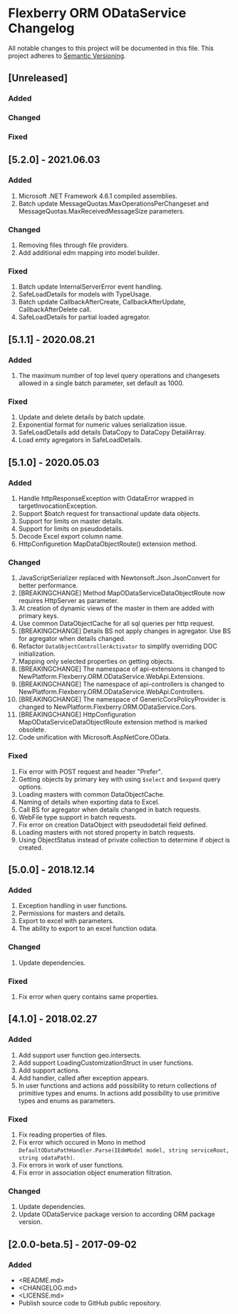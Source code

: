 # Flexberry ORM ODataService Changelog
All notable changes to this project will be documented in this file.
This project adheres to [Semantic Versioning](http://semver.org/).

## [Unreleased]

### Added

### Changed

### Fixed

## [5.2.0] - 2021.06.03

### Added
 1. Microsoft .NET Framework 4.6.1 compiled assemblies.
 2. Batch update MessageQuotas.MaxOperationsPerChangeset and MessageQuotas.MaxReceivedMessageSize parameters.

### Changed
 1. Removing files through file providers.
 2. Add additional edm mapping into model builder.

### Fixed
 1. Batch update InternalServerError event handling.
 2. SafeLoadDetails for models with TypeUsage.
 3. Batch update CallbackAfterCreate, CallbackAfterUpdate, CallbackAfterDelete call.
 4. SafeLoadDetails for partial loaded agregator.

## [5.1.1] - 2020.08.21

### Added

1. The maximum number of top level query operations and changesets allowed in a single batch parameter, set default as 1000.

### Fixed

1. Update and delete details by batch update.
2. Exponential format for numeric values serialization issue.
3. SafeLoadDetails add details DataCopy to DataCopy DetailArray.
4. Load emty agregators in SafeLoadDetails.

## [5.1.0] - 2020.05.03

### Added

1. Handle httpResponseException with OdataError wrapped in targetInvocationException.
2. Support $batch request for transactional update data objects.
3. Support for limits on master details.
4. Support for limits on pseudodetails.
5. Decode Excel export column name.
6. HttpConfiguretion MapDataObjectRoute() extension method. 

### Changed

1. JavaScriptSerializer replaced with Newtonsoft.Json.JsonConvert for better performance.
2. [BREAKINGCHANGE] Method MapODataServiceDataObjectRoute now requires HttpServer as parameter.
3. At creation of dynamic views of the master in them are added with primary keys.
4. Use common DataObjectCache for all sql queries per http request.
5. [BREAKINGCHANGE] Details BS not apply changes in agregator. Use BS for agregator when details changed.
6. Refactor `DataObjectControllerActivator` to simplify overriding DOC initialization.
7. Mapping only selected properties on getting objects.
8. [BREAKINGCHANGE] The namespace of api-extensions is changed to NewPlatform.Flexberry.ORM.ODataService.WebApi.Extensions.
9. [BREAKINGCHANGE] The namespace of api-controllers is changed to NewPlatform.Flexberry.ORM.ODataService.WebApi.Controllers.
10. [BREAKINGCHANGE] The namespace of GenericCorsPolicyProvider is changed to NewPlatform.Flexberry.ORM.ODataService.Cors.
11. [BREAKINGCHANGE] HttpConfiguration MapODataServiceDataObjectRoute extension method is marked obsolete.
12. Code unification with Microsoft.AspNetCore.OData.

### Fixed

1. Fix error with POST request and header "Prefer".
2. Getting objects by primary key with using `$select` and `$expand` query options.
3. Loading masters with common DataObjectCache.
4. Naming of details when exporting data to Excel.
5. Call BS for agregator when details changed in batch requests.
6. WebFile type support in batch requests.
7. Fix error on creation DataObject with pseudodetail field defined.
8. Loading masters with not stored property in batch requests.
9. Using ObjectStatus instead of private collection to determine if object is created.

## [5.0.0] - 2018.12.14

### Added

1. Exception handling in user functions.
2. Permissions for masters and details.
3. Export to excel with parameters.
4. The ability to export to an excel function odata.

### Changed

1. Update dependencies.


### Fixed

1. Fix error when query contains same properties.

## [4.1.0] - 2018.02.27
### Added
1. Add support user function geo.intersects.
2. Add support LoadingCustomizationStruct in user functions.
3. Add support actions.
4. Add handler, called after exception appears.
5. In user functions and actions add possibility to return collections of primitive types and enums. In actions add possibility to use primitive types and enums as parameters.
 
### Fixed
1. Fix reading properties of files.
2. Fix error which occured in Mono in method `DefaultODataPathHandler.Parse(IEdmModel model, string serviceRoot, string odataPath)`.
3. Fix errors in work of user functions.
4. Fix error in association object enumeration filtration.
 
### Changed
1. Update dependencies.
2. Update ODataService package version to according ORM package version.

## [2.0.0-beta.5] - 2017-09-02
### Added
* <README.md>
* <CHANGELOG.md>
* <LICENSE.md>
* Publish source code to GitHub public repository.

